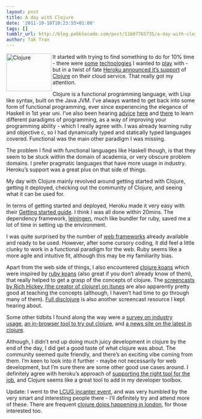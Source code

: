 ```yaml
---
layout: post
title: A day with Clojure
date: '2011-10-18T10:23:55+01:00'
tags: []
tumblr_url: http://blog.pebblecode.com/post/11607765735/a-day-with-clojure
author: Tak Tran
---
```

<p><img align="left" src="http://media.tumblr.com/tumblr_lpaou2Qbwj1qdcl2v.gif" alt="Clojure" width="120" height="100"/>It started with trying to find something to do for 10% time - there were <a title="Sinatra" href="http://www.sinatrarb.com/">some</a> <a title="MacRuby" href="http://www.macruby.org/">technologies</a> I wanted to <a title="Processing js" href="http://processingjs.org/">play</a> with - but in a twist of fate <a href="http://blog.heroku.com/archives/2011/7/5/clojure_on_heroku/">Heroku announced it&rsquo;s support</a> of <a title="Clojure" href="http://clojure.org/">Clojure</a> on their cloud service. That really got my attention.</p>
<p>Clojure is a functional programming language, with Lisp like syntax, built on the Java JVM. I&rsquo;ve always wanted to get back into some form of functional programming, ever since experiencing the elegance of Haskell in 1st year uni. I&rsquo;ve also been hearing <a title="Stackoverflow podcast" href="http://blog.stackoverflow.com/category/podcasts/">advice</a> <a href="http://www.meetup.com/Soho-School-Nights/events/24486531/">here</a> and <a title="Ruby Rogues" href="http://rubyrogues.com/">there</a> to learn different paradigms of programming, as a way of improving your programming ability - which I really agree with. I was already learning ruby and objective c, so I had dynamically typed and statically typed languages covered. Functional was the main other paradigm I was missing.</p>
<p>The problem I find with functional languages like Haskell though, is that they seem to be stuck within the domain of academia, or very obscure problem domains. I prefer pragmatic languages that have more usage in industry. Heroku&rsquo;s support was a great plus on that side of things.</p>
<p>My day with Clojure mainly revolved around getting started with Clojure, getting it deployed, checking out the community of Clojure, and seeing what it can be used for.</p>
<p>In terms of getting started and deployed, Heroku made it very easy with their <a href="http://devcenter.heroku.com/articles/clojure">Getting started guide</a>. I think I was all done within 20mins. The dependency framework, <a href="https://github.com/technomancy/leiningen">leiningen</a>, much like bundler for ruby, saved me a lot of time in setting up the environment.</p>
<p>I was quite surprised by the number of <a href="http://stackoverflow.com/questions/3325033/comparison-of-clojure-web-frameworks">web frameworks</a> already available and ready to be used. However, after some cursory coding, it did feel a little clunky to work in a functional paradigm for the web. Ruby seems like a more agile and intuitive fit, although this may be my familiarity bias. </p>
<p>Apart from the web side of things, I also encountered <a href="https://github.com/functional-koans/clojure-koans">clojure koans</a> which were inspired by <a href="http://rubykoans.com/">ruby koans</a> (also great if you don&rsquo;t already know of them), that really helped to get a grasp of the concepts of clojure. The <a href="http://itunes.apple.com/us/podcast/clojure/id275488598">screencasts by Rich Hickey (the creator of clojure) on itunes</a> are also apparently pretty good at teaching the concepts (although, I haven&rsquo;t had time to go through many of them). <a href="http://vimeo.com/channels/fulldisclojure">Full disclojure</a> is also another screencast resource I kept hearing about.</p>
<p>Some other tidbits I found along the way were a <a href="http://cemerick.com/2010/06/07/results-from-the-state-of-clojure-summer-2010-survey/">survey on industry usage</a>, <a href="http://try-clojure.org/">an in-browser tool to try out clojure</a>, and <a href="http://planet.clojure.in/">a news site on the latest in clojure</a>.</p>
<p>Although, I didn&rsquo;t end up doing much juicy development in clojure by the end of the day, I did get a good taste of what clojure was about. The community seemed quite friendly, and there&rsquo;s an exciting vibe coming from them. I&rsquo;m keen to look into it further - maybe not necessarily for web development, but I&rsquo;m sure there are some other good use cases around. I definitely agree with heroku&rsquo;s approach of <a href="http://blog.heroku.com/archives/2011/8/3/polyglot_platform/">supporting the right tool for the job</a>, and Clojure seems like a great tool to add in my developer toolbox.</p>


<p>Update: I went to the <a href="http://skillsmatter.com/podcast/home/iincanter-clojure/js-1980">LCUG incanter event</a>, and was very humbled by the very smart and interesting people there - I&rsquo;ll definitely try and attend more of these. There are frequent <a href="http://www.meetup.com/Londonjavacommunity/events/14594954/">clojure dojos happening in london</a>, for those interested too.</p>
